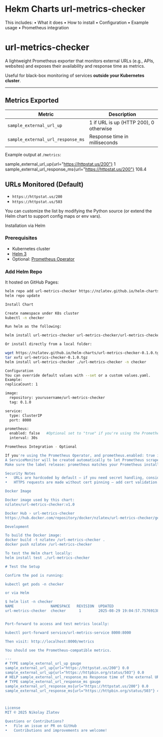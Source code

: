 # Hekm Charts url-metrics-checker

This includes:
•	What it does
•	How to install
•	Configuration
•	Example usage
•	Prometheus integration

# url-metrics-checker

A lightweight Prometheus exporter that monitors external URLs (e.g., APIs, websites) and exposes their availability and response time as metrics.

Useful for black-box monitoring of services **outside your Kubernetes cluster**.

---

## Metrics Exported

| Metric                              | Description                                      |
|-------------------------------------|--------------------------------------------------|
| `sample_external_url_up`            | 1 if URL is up (HTTP 200), 0 otherwise           |
| `sample_external_url_response_ms`   | Response time in milliseconds                    |

Example output at `/metrics`:

sample_external_url_up{url="https://httpstat.us/200"} 1
sample_external_url_response_ms{url="https://httpstat.us/200"} 108.4

## URLs Monitored (Default)

- `https://httpstat.us/200`
- `https://httpstat.us/503`

You can customize the list by modifying the Python source (or extend the Helm chart to support config maps or env vars).

Installation via Helm

### Prerequisites

- Kubernetes cluster
- [Helm 3](https://helm.sh/docs/intro/install/)
- Optional: [Prometheus Operator](https://github.com/prometheus-operator/prometheus-operator)

### Add Helm Repo

It hosted on GitHub Pages:

```bash
helm repo add url-metrics-checker https://nzlatev.github.io/helm-charts
helm repo update

Install Chart

Create namespace under K8s cluster
kubectl -n checker

Run helm as the following:

helm install url-metrics-checker url-metrics-checker/url-metrics-checker -n checker

Or install directly from a local folder:

wget https://nzlatev.github.io/helm-charts/url-metrics-checker-0.1.0.tgz
tar xvfz url-metrics-checker-0.1.0.tgz
helm install url-metrics-checker ./url-metrics-checker -n checker

Configuration
You can override default values with --set or a custom values.yaml.
Example:
replicaCount: 1

image:
  repository: yourusername/url-metrics-checker
  tag: 0.1.0

service:
  type: ClusterIP
  port: 8000

prometheus:
  enabled: false   #Optional set to "true" if you're using the Prometheus Operator
  interval: 30s

Prometheus Integration - Optional

If you're using the Prometheus Operator, and prometheus.enabled: true in values:
A ServiceMonitor will be created automatically to let Prometheus scrape the /metrics endpoint.
Make sure the label release: prometheus matches your Prometheus install.

Security Notes
•	URLs are hardcoded by default — if you need secret handling, consider integrating with ConfigMaps or sealed secrets.
•	HTTPS requests are made without cert pinning — add cert validation if monitoring sensitive endpoints.

Docker Image

Docker image used by this chart:
nzlatev/url-metrics-checker:v1.0

Docker Hub › url-metrics-checker
https://hub.docker.com/repository/docker/nzlatev/url-metrics-checker/general

Development

To build the Docker image:
docker build -t nzlatev /url-metrics-checker .
docker push nzlatev /url-metrics-checker

To test the Helm chart locally:
helm install test ./url-metrics-checker

# Test the Setup

Confirm the pod is running:

kubectl get pods -n checker

or via Helm

$ helm list -n checker
NAME                 NAMESPACE   REVISION  UPDATED                                     STATUS       CHART                           APP VERSION
url-metrics-checker  checker      1        2025-08-29 19:04:57.757691389 +0300 EEST    deployed     url-metrics-checker-0.1.0       1.0


Port-forward to access and test metrics locally:

kubectl port-forward service/url-metrics-service 8000:8000

Then visit: http://localhost:8000/metrics

You should see the Prometheus-compatible metrics.

---
# TYPE sample_external_url_up gauge
sample_external_url_up{url="https://httpstat.us/200"} 0.0
sample_external_url_up{url="https://httpbin.org/status/503"} 0.0
# HELP sample_external_url_response_ms Response time of the external URL in milliseconds
# TYPE sample_external_url_response_ms gauge
sample_external_url_response_ms{url="https://httpstat.us/200"} 0.0
sample_external_url_response_ms{url="https://httpbin.org/status/503"} 4418.2257652282715



License
MIT © 2025 Nikolay Zlatev

Questions or Contributions?
•	File an issue or PR on GitHub
•	Contributions and improvements are welcome!



